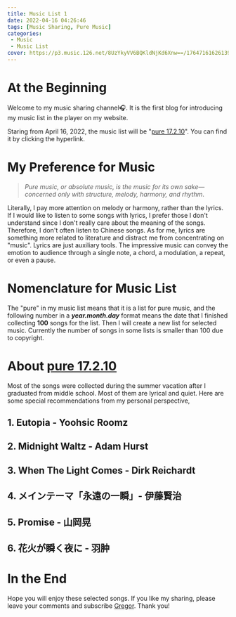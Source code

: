 ```yaml
---
title: Music List 1
date: 2022-04-16 04:26:46
tags: [Music Sharing, Pure Music]
categories: 
 - Music
 - Music List
cover: https://p3.music.126.net/8UzYkyVV6BQKldNjKd6Xnw==/17647161626139835.jpg
---
```

# At the Beginning
Welcome to my music sharing channel:headphones:. It is the first blog for introducing my music list in the player on my website.

Staring from April 16, 2022, the music list will be "[pure 17.2.10](https://music.163.com/#/playlist?id=409809868)". You can find it by clicking the hyperlink.
# My Preference for Music
> *Pure music, or absolute music, is the music for its own sake—concerned only with structure, melody, harmony, and rhythm*. 

Literally, I pay more attention on melody or harmony, rather than the lyrics. If I would like to listen to some songs with lyrics, I prefer those I don't understand since I don't really care about the meaning of the songs. Therefore, I don't often listen to Chinese songs. As for me, lyrics are something more related to literature and distract me from concentrating on "music". Lyrics are just auxiliary tools. The impressive music can convey the emotion to audience through a single note, a chord, a modulation, a repeat, or even a pause.
# Nomenclature for Music List
The "pure" in my music list means that it is a list for pure music, and the following number in a ***year.month.day*** format means the date that I finished collecting **100** songs for the list. Then I will create a new list for selected music. Currently the number of songs in some lists is smaller than 100 due to copyright.

# About [pure 17.2.10](https://music.163.com/#/playlist?id=409809868)
Most of the songs were collected during the summer vacation after I graduated from middle school. Most of them are lyrical and quiet. Here are some special recommendations from my personal perspective,

## 1. Eutopia - Yoohsic Roomz
<div class="aplayer" data-id="29129889" data-server="netease" data-type="song" data-mutex="true" data-preload="auto" data-theme="#3F51B5" data-lrctype = '0'></div>


## 2. Midnight Waltz - Adam Hurst
<div class="aplayer" data-id="1070924" data-server="netease" data-type="song" data-mutex="true" data-preload="auto" data-theme="#3F51B5" data-lrctype = '0'></div>

## 3. When The Light Comes - Dirk Reichardt
<div class="aplayer" data-id="26624714" data-server="netease" data-type="song" data-mutex="true" data-preload="auto" data-theme="#3F51B5" data-lrctype = '0'></div>

## 4. メインテーマ「永遠の一瞬」- 伊藤賢治
<div class="aplayer" data-id="27514120" data-server="netease" data-type="song" data-mutex="true" data-preload="auto" data-theme="#3F51B5" data-lrctype = '0'></div>

## 5. Promise - 山岡晃
<div class="aplayer" data-id="18861490" data-server="netease" data-type="song" data-mutex="true" data-preload="auto" data-theme="#3F51B5" data-lrctype = '0'></div>

## 6. 花火が瞬く夜に - 羽肿
<div class="aplayer" data-id="434902428" data-server="netease" data-type="song" data-mutex="true" data-preload="auto" data-theme="#3F51B5" data-lrctype = '0'></div>

# In the End
Hope you will enjoy these selected songs. If you like my sharing, please leave your comments and subscribe [Gregor](https://music.163.com/#/user/home?id=31302645). Thank you!